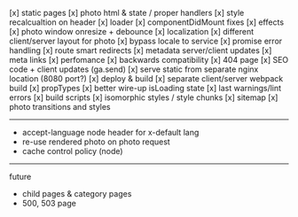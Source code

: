 [x] static pages
[x] photo html & state / proper handlers
[x] style recalcualtion on header
[x] loader
[x] componentDidMount fixes
[x] effects
[x] photo window onresize + debounce
[x] localization
[x] different client/server layout for photo
[x] bypass locale to service
[x] promise error handling
[x] route smart redirects
[x] metadata server/client updates
[x] meta links
[x] perfomance
[x] backwards compatibility
[x] 404 page
[x] SEO code + client updates (ga.send)
[x] serve static from separate nginx location (8080 port?)
[x] deploy & build
[x] separate client/server webpack build
[x] propTypes
[x] better wire-up isLoading state
[x] last warnings/lint errors
[x] build scripts
[x] isomorphic styles / style chunks
[x] sitemap
[x] photo transitions and styles

-----------------------------

- accept-language node header for x-default lang
- re-use rendered photo on photo request
- cache control policy (node)

-----------------------------
future
- child pages & category pages
- 500, 503 page
